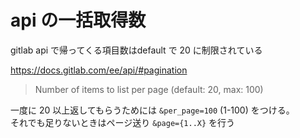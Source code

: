 # api の一括取得数

gitlab api で帰ってくる項目数はdefault で 20 に制限されている

https://docs.gitlab.com/ee/api/#pagination
>  Number of items to list per page (default: 20, max: 100)

一度に 20 以上返してもらうためには `&per_page=100` (1-100) をつける。  
それでも足りないときはページ送り `&page={1..X}` を行う
